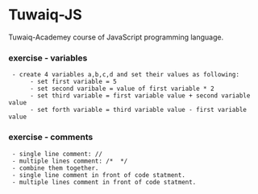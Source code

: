 # Tuwaiq-JS
Tuwaiq-Academey course of JavaScript programming language.

### exercise - variables
     - create 4 variables a,b,c,d and set their values as following:
          - set first variable = 5
          - set second varibale = value of first variable * 2
          - set third variable = first variable value + second variable value
          - set forth variable = third variable value - first variable value
### exercise - comments
     - single line comment: //
     - multiple lines comment: /*  */
     - combine them together.
     - single line comment in front of code statment.
     - multiple lines comment in front of code statment.